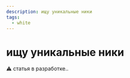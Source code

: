 ```yaml
---
description: ищу уникальные ники
tags:
  - white
---
```


# ищу уникальные ники

⚠️ статья в разработке..
